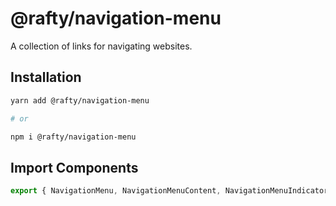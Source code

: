 # @rafty/navigation-menu

A collection of links for navigating websites.

## Installation

```sh
yarn add @rafty/navigation-menu

# or

npm i @rafty/navigation-menu
```

## Import Components

```jsx
export { NavigationMenu, NavigationMenuContent, NavigationMenuIndicator, NavigationMenuItem, NavigationMenuLink, NavigationMenuList, NavigationMenuListItem, NavigationMenuTrigger } from "@rafty/navigation-menu";
```
